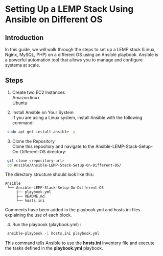 # Setting Up a LEMP Stack Using Ansible on Different OS
## Introduction
In this guide, we will walk through the steps to set up a LEMP stack (Linux, Nginx, MySQL, PHP) on a different OS using an Ansible playbook.  Ansible is a powerful automation tool that allows you to manage and configure systems at scale.

## Steps
1. Create two EC2 Instances  
    Amazon linux  
    Ubuntu
   
2. Install Ansible on Your System  
If you are using a Linux system, install Ansible with the following command:
   
```bash
 sudo apt-get install ansible -y
```

3. Clone the Repository  
Clone this repository and navigate to the Ansible-LEMP-Stack-Setup-On-Different-OS directory:
```bash
 git clone <repository-url>
 cd Ansible/Ansible-LEMP-Stack-Setup-On-Different-OS/
```
 
The directory structure should look like this:
```plaintext
Ansible
 └── Ansible-LEMP-Stack-Setup-On-Different-OS
     ├── playbook.yml
     ├── README.md
     └── hosts.ini
```
Comments have been added in the playbook.yml and hosts.ini files explaining the use of each block.

4. Run the playbook (playbook.yml) :  

```bash
 ansible-playbook -i hosts.ini playbook.yml
```
This command tells Ansible to use the **hosts.ini** inventory file and execute the tasks defined in the **playbook.yml** playbook.
